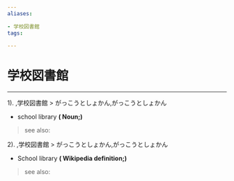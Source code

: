 ```yaml
---
aliases:
    
- 学校図書館
tags:
    
---
```


# 学校図書館
---
1).
,学校図書館 > がっこうとしょかん,がっこうとしょかん

- school library
**( Noun;)**
> see also: 
            
2).
,学校図書館 > がっこうとしょかん,がっこうとしょかん

- School library
**( Wikipedia definition;)**
> see also: 
            